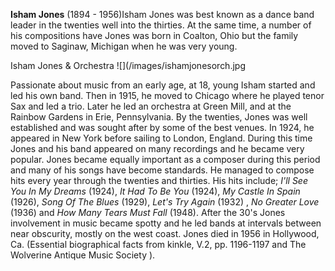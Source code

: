 
**Isham Jones** (1894 - 1956)Isham Jones was best known as a dance band leader in the twenties well into the thirties. At the same time, a number of his compositions have Jones was born in Coalton, Ohio but the family moved to Saginaw, Michigan when he was very young. 

Isham Jones & Orchestra ![](/images/ishamjonesorch.jpg

Passionate about music from an early age, at 18, young Isham started and led his own band. Then in 1915, he moved to Chicago where he played tenor Sax and led a trio. Later he led an orchestra at Green Mill, and at the Rainbow Gardens in Erie, Pennsylvania. By the twenties, Jones was well established and was sought after by some of the best venues. In 1924, he appeared in New York before sailing to London, England. 
During this time Jones and his band appeared on many recordings and he became very popular. Jones became equally important as a composer during this period and many of his songs have become standards. He managed to compose hits every year through the twenties and thirties. His hits include; *I'll See You In My Dreams* (1924), *It Had To Be You* (1924), *My Castle In Spain* (1926), *Song Of The Blues* (1929), *Let's Try Again* (1932) , *No Greater Love* (1936) and *How Many Tears Must Fall* (1948). After the 30's Jones involvement in music became spotty and he led bands at intervals between near obscurity, mostly on the west coast. Jones died in 1956 in Hollywood, Ca. (Essential biographical facts from kinkle, V.2, pp. 1196-1197 and The Wolverine Antique Music Society ). 